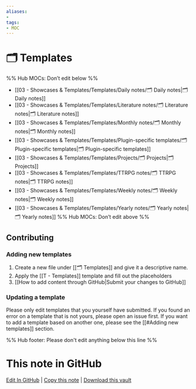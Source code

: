 ```yaml
---
aliases:
- 
tags: 
- MOC
---
```


# 🗂️ Templates

%% Hub MOCs: Don’t edit below  %%
-  [[03 - Showcases & Templates/Templates/Daily notes/🗂️ Daily notes|🗂️ Daily notes]]
-  [[03 - Showcases & Templates/Templates/Literature notes/🗂️ Literature notes|🗂️ Literature notes]]
-  [[03 - Showcases & Templates/Templates/Monthly notes/🗂️ Monthly notes|🗂️ Monthly notes]]
-  [[03 - Showcases & Templates/Templates/Plugin-specific templates/🗂️ Plugin-specific templates|🗂️ Plugin-specific templates]]
-  [[03 - Showcases & Templates/Templates/Projects/🗂️ Projects|🗂️ Projects]]
-  [[03 - Showcases & Templates/Templates/TTRPG notes/🗂️ TTRPG notes|🗂️ TTRPG notes]]
-  [[03 - Showcases & Templates/Templates/Weekly notes/🗂️ Weekly notes|🗂️ Weekly notes]]
-  [[03 - Showcases & Templates/Templates/Yearly notes/🗂️ Yearly notes|🗂️ Yearly notes]]
%% Hub MOCs: Don’t edit above  %%


## Contributing

### Adding new templates

1. Create a new file under [[🗂️ Templates]] and give it a descriptive name.
2. Apply the [[T - Templates]] template and fill out the placeholders
3. [[How to add content through GitHub|Submit your changes to GitHub]]

### Updating a template

Please only edit templates that you yourself have submitted. If you found an error on a template that is not yours, please open an issue first.
If you want to add a template based on another one, please see the [[#Adding new templates]] section.

%% Hub footer: Please don't edit anything below this line %%

# This note in GitHub

<span class="git-footer">[Edit In GitHub](https://github.dev/obsidian-community/obsidian-hub/blob/main/03%20-%20Showcases%20%26%20Templates/Templates/%F0%9F%97%82%EF%B8%8F%20Templates.md "git-hub-edit-note") | [Copy this note](https://raw.githubusercontent.com/obsidian-community/obsidian-hub/main/03%20-%20Showcases%20%26%20Templates/Templates/%F0%9F%97%82%EF%B8%8F%20Templates.md "git-hub-copy-note") | [Download this vault](https://github.com/obsidian-community/obsidian-hub/archive/refs/heads/main.zip "git-hub-download-vault") </span>
